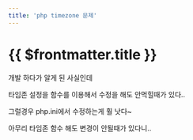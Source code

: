 ```yaml
---
title: 'php timezone 문제'
---
```


# {{ $frontmatter.title }}



개발 하다가 알게 된 사실인데 

타임존 설정을 함수를 이용해서 수정을 해도 안먹힐때가 있다.. 

그럴경우 php.ini에서 수정하는게 훨 낫다~ 

아무리 타임존 함수 해도 변경이 안될때가 있다니..